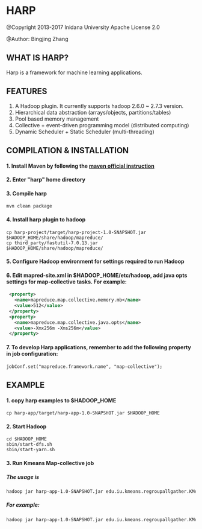 # HARP

@Copyright 2013-2017 Inidana University
Apache License 2.0

@Author: Bingjing Zhang

## WHAT IS HARP?
Harp is a framework for machine learning applications.

## FEATURES
1. A Hadoop plugin. It currently supports hadoop 2.6.0 ~ 2.7.3 version.
2. Hierarchical data abstraction (arrays/objects, partitions/tables)
3. Pool based memory management
4. Collective + event-driven programming model (distributed computing)
5. Dynamic Scheduler + Static Scheduler (multi-threading)

## COMPILATION & INSTALLATION

#### 1. Install Maven by following the [maven official instruction](http://maven.apache.org/install.html)
#### 2. Enter "harp" home directory
#### 3. Compile harp
    mvn clean package

#### 4. Install harp plugin to hadoop
    cp harp-project/target/harp-project-1.0-SNAPSHOT.jar $HADOOP_HOME/share/hadoop/mapreduce/
    cp third_party/fastutil-7.0.13.jar $HADOOP_HOME/share/hadoop/mapreduce/

#### 5. Configure Hadoop environment for settings required to run Hadoop

#### 6. Edit mapred-site.xml in $HADOOP_HOME/etc/hadoop, add java opts settings for map-collective tasks. For example:
  ```xml
   <property>
     <name>mapreduce.map.collective.memory.mb</name>
     <value>512</value>
   </property>
   <property>
     <name>mapreduce.map.collective.java.opts</name>
     <value>-Xmx256m -Xms256m</value>
   </property>
   ```

#### 7. To develop Harp applications, remember to add the following property in job configuration:
    jobConf.set("mapreduce.framework.name", "map-collective");

## EXAMPLE

#### 1. copy harp examples to $HADOOP_HOME
    cp harp-app/target/harp-app-1.0-SNAPSHOT.jar $HADOOP_HOME

#### 2. Start Hadoop
    cd $HADOOP_HOME
    sbin/start-dfs.sh
    sbin/start-yarn.sh

#### 3. Run Kmeans Map-collective job
##### The usage is
```bash
hadoop jar harp-app-1.0-SNAPSHOT.jar edu.iu.kmeans.regroupallgather.KMeansLauncher <num of points> <num of centroids> <vector size> <num of point files per worker> <number of map tasks> <num threads> <number of iteration> <work dir> <local points dir>
```
##### For example:
```bash
hadoop jar harp-app-1.0-SNAPSHOT.jar edu.iu.kmeans.regroupallgather.KMeansLauncher 1000 10 100 5 2 2 10 /kmeans /tmp/kmeans
```
